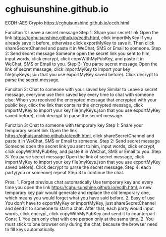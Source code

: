 # cghuisunshine.github.io

ECDH-AES Crypto
https://cghuisunshine.github.io/ecdh.html

Funciton 1: Leave a secret message
   Step 1: Share your secret link
        Open the link https://cghuisunshine.github.io/ecdh.html, click importMyKey if you already save it before, otherwise click exportMyKey to save it. 
      Then click shareSecretChannel and paste it in WeChat, SMS or Email to someone. 
   Step 2: Send secret message 
        Someone open the secret link you sent to him, input words, click encrypt, click copyWithMyPubKey, and paste it in WeChat, SMS or Email to you.
   Step 3: You parse secret message
        Open the link of secret message, click importMyKey to import your key file(myKeys.json that you use exportMyKey saved before).
        Click decrypt to parse the secret message.
         
Funciton 2: Chat to someone with your saved key
    Similar to Leave a secret message, everyone use their saved key every time to chat with someone else: When you received the encrypted message that encrypted with your public key, click the link that contains the encrypted message, click importMyKey to import your key file(myKeys.json that you use exportMyKey saved before), click decrypt to parse the secret message.  



Function 3: Chat to someone with temporary key
   Step 1: Share your temporary secret link
        Open the link https://cghuisunshine.github.io/ecdh.html, click shareSecretChannel and paste it in WeChat, SMS or Email to someone. 
   Step 2: Send secret message 
        Someone open the secret link you sent to him, input words, click encrypt, click copyWithMyPubKey, and paste it in WeChat, SMS or Email to you.
   Step 3: You parse secret message
        Open the link of secret message, click importMyKey to import your key file(myKeys.json that you use exportMyKey saved before).
        Click decrypt to parse the secret message.
   Step 4: each party(you or someone) repeat Step 3 to continue the chat.
   
   Pros:
      1. Forget previous chat automatically
         Use temporary key and every time you open the link  https://cghuisunshine.github.io/ecdh.html, a new temporary key pair would generate and 
       replace the old temporary one, which means you would forget what you have said before.
      2. Easy of use
         You don't have to exportMyKey or importMyKey, just shareSecretChannel and send it to someone to start a chat.
         After that, each party would input words, click encrypt, click copyWithMyPubKey and send it to counterpart.
    Cons:
       1. You can only chat with one person only at the same time.
       2. You must stick to one browser only during the chat, because the browser need to fill keys automatically.
